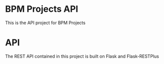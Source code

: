 BPM Projects API
================

This is the API project for BPM Projects


# API
The REST API contained in this project is built on Flask and Flask-RESTPlus